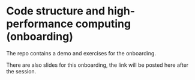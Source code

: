 # Code structure and high-performance computing (onboarding)

The repo contains a demo and exercises for the onboarding.

There are also slides for this onboarding, the link will be posted here after the session.
